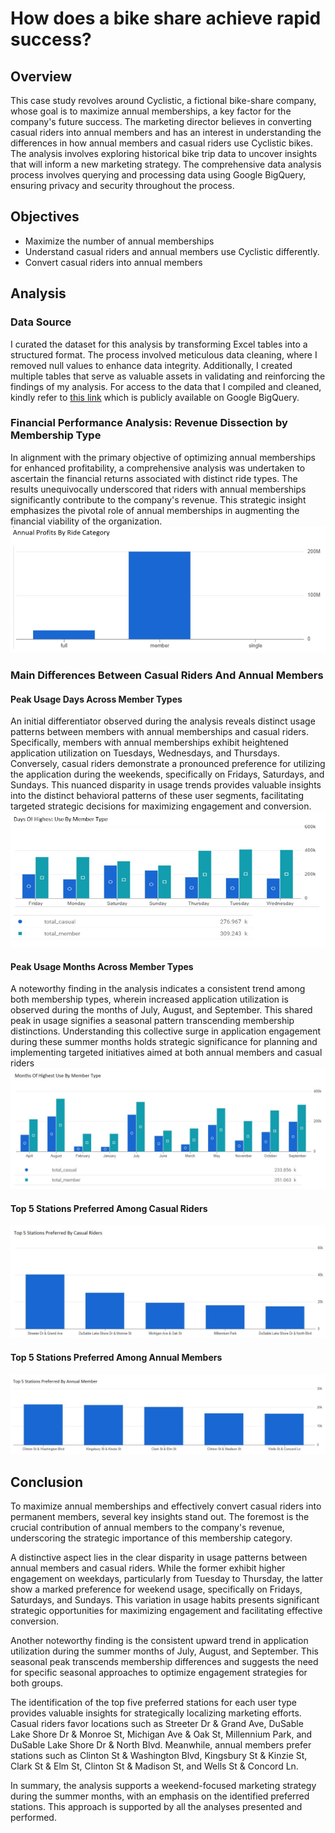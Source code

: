# How does a bike share achieve rapid success?

## Overview
This case study revolves around Cyclistic, a fictional bike-share company, whose goal is to maximize annual memberships, a key factor for the company's future success. The marketing director believes in converting casual riders into annual members and has an interest in understanding the differences in how annual members and casual riders use Cyclistic bikes. The analysis involves exploring historical bike trip data to uncover insights that will inform a new marketing strategy. The comprehensive data analysis process involves querying and processing data using Google BigQuery, ensuring privacy and security throughout the process.

## Objectives
* Maximize the number of annual memberships
* Understand casual riders and annual members use Cyclistic differently.
* Convert casual riders into annual members

## Analysis
### Data Source
I curated the dataset for this analysis by transforming Excel tables into a structured format. The process involved meticulous data cleaning, where I removed null values to enhance data integrity. Additionally, I created multiple tables that serve as valuable assets in validating and reinforcing the findings of my analysis.
For access to the data that I compiled and cleaned, kindly refer to [this link](https://console.cloud.google.com/bigquery?project=unified-gift-318816&ws=!1m4!1m3!3m2!1sunified-gift-318816!2scyclistic_data_2023) which is publicly available on Google BigQuery.

### Financial Performance Analysis: Revenue Dissection by Membership Type
In alignment with the primary objective of optimizing annual memberships for enhanced profitability, a comprehensive analysis was undertaken to ascertain the financial returns associated with distinct ride types. The results unequivocally underscored that riders with annual memberships significantly contribute to the company's revenue. This strategic insight emphasizes the pivotal role of annual memberships in augmenting the financial viability of the organization.
![visualization_of_annual_profits](/images/annual_profits_by_ride_category.jpg)

### Main Differences Between Casual Riders And Annual Members
#### Peak Usage Days Across Member Types
An initial differentiator observed during the analysis reveals distinct usage patterns between members with annual memberships and casual riders. Specifically, members with annual memberships exhibit heightened application utilization on Tuesdays, Wednesdays, and Thursdays. Conversely, casual riders demonstrate a pronounced preference for utilizing the application during the weekends, specifically on Fridays, Saturdays, and Sundays. This nuanced disparity in usage trends provides valuable insights into the distinct behavioral patterns of these user segments, facilitating targeted strategic decisions for maximizing engagement and conversion.
![visualization_of_days_of_highest_use_by_member_type](/images/days_of_highest_use_by_member_type.jpg)

#### Peak Usage Months Across Member Types
A noteworthy finding in the analysis indicates a consistent trend among both membership types, wherein increased application utilization is observed during the months of July, August, and September. This shared peak in usage signifies a seasonal pattern transcending membership distinctions. Understanding this collective surge in application engagement during these summer months holds strategic significance for planning and implementing targeted initiatives aimed at both annual members and casual riders
![visualization_of_months_of_highest_use_by_member_type](/images/months_of_highest_use_by_member_type.jpg)

#### Top 5 Stations Preferred Among Casual Riders
![visualization_of_top_5_stations_preferred_by_casual_riders](/images/top_5_stations_preferred_by_casual_riders.jpg)

#### Top 5 Stations Preferred Among Annual Members
![visualization_of_top_5_stations_preferred_by_annual_members](/images/top_5_stations_preferred_by_annual_members.jpg)

## Conclusion
To maximize annual memberships and effectively convert casual riders into permanent members, several key insights stand out. The foremost is the crucial contribution of annual members to the company's revenue, underscoring the strategic importance of this membership category.

A distinctive aspect lies in the clear disparity in usage patterns between annual members and casual riders. While the former exhibit higher engagement on weekdays, particularly from Tuesday to Thursday, the latter show a marked preference for weekend usage, specifically on Fridays, Saturdays, and Sundays. This variation in usage habits presents significant strategic opportunities for maximizing engagement and facilitating effective conversion.

Another noteworthy finding is the consistent upward trend in application utilization during the summer months of July, August, and September. This seasonal peak transcends membership differences and suggests the need for specific seasonal approaches to optimize engagement strategies for both groups.

The identification of the top five preferred stations for each user type provides valuable insights for strategically localizing marketing efforts. Casual riders favor locations such as Streeter Dr & Grand Ave, DuSable Lake Shore Dr & Monroe St, Michigan Ave & Oak St, Millennium Park, and DuSable Lake Shore Dr & North Blvd. Meanwhile, annual members prefer stations such as Clinton St & Washington Blvd, Kingsbury St & Kinzie St, Clark St & Elm St, Clinton St & Madison St, and Wells St & Concord Ln.

In summary, the analysis supports a weekend-focused marketing strategy during the summer months, with an emphasis on the identified preferred stations. This approach is supported by all the analyses presented and performed.
